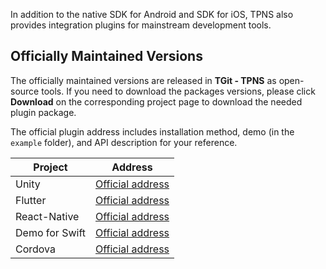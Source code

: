 In addition to the native SDK for Android and SDK for iOS, TPNS also provides integration plugins for mainstream development tools.

## Officially Maintained Versions
The officially maintained versions are released in **TGit - TPNS** as open-source tools. If you need to download the packages versions, please click **Download** on the corresponding project page to download the needed plugin package.

The official plugin address includes installation method, demo (in the `example` folder), and API description for your reference.


| Project | Address |
|---------|---------|
| Unity | [Official address](https://git.code.tencent.com/tpns/TPNS-Unity-Plugin) | 
| Flutter | [Official address](https://github.com/TencentCloud/TPNS-Flutter-Plugin) |
| React-Native | [Official address](https://git.code.tencent.com/tpns/TPNS-RN-Plugin.git) |
| Demo for Swift | [Official address](https://git.code.tencent.com/tpns/TPNS-Demo-Swift.git) |
| Cordova | [Official address](https://www.npmjs.com/package/cordova-plugin-tpns) |
